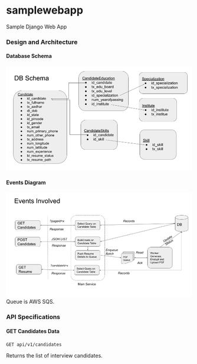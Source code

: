 # samplewebapp
Sample Django Web App

### Design and Architecture
#### Database Schema
![DB Schema Diagram](static/design/DBSchema.png?raw=true "")

#### Events Diagram
![Events Diagram](static/design/EventsDiagram.png?raw=true "")
Queue is AWS SQS.


### API Specifications

#### GET Candidates Data
`GET api/v1/candidates`

Returns the list of interview candidates.
